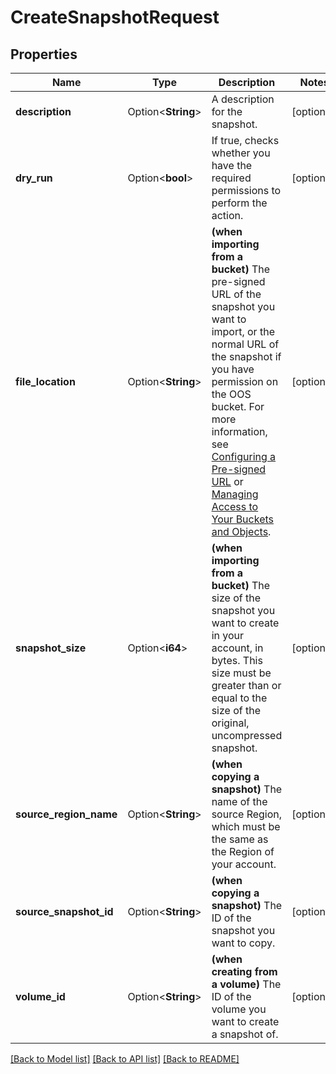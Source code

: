 # CreateSnapshotRequest

## Properties

Name | Type | Description | Notes
------------ | ------------- | ------------- | -------------
**description** | Option<**String**> | A description for the snapshot. | [optional]
**dry_run** | Option<**bool**> | If true, checks whether you have the required permissions to perform the action. | [optional]
**file_location** | Option<**String**> | **(when importing from a bucket)** The pre-signed URL of the snapshot you want to import, or the normal URL of the snapshot if you have permission on the OOS bucket. For more information, see [Configuring a Pre-signed URL](https://docs.outscale.com/en/userguide/Configuring-a-Pre-signed-URL.html) or [Managing Access to Your Buckets and Objects](https://docs.outscale.com/en/userguide/Managing-Access-to-Your-Buckets-and-Objects.html). | [optional]
**snapshot_size** | Option<**i64**> | **(when importing from a bucket)** The size of the snapshot you want to create in your account, in bytes. This size must be greater than or equal to the size of the original, uncompressed snapshot. | [optional]
**source_region_name** | Option<**String**> | **(when copying a snapshot)** The name of the source Region, which must be the same as the Region of your account. | [optional]
**source_snapshot_id** | Option<**String**> | **(when copying a snapshot)** The ID of the snapshot you want to copy. | [optional]
**volume_id** | Option<**String**> | **(when creating from a volume)** The ID of the volume you want to create a snapshot of. | [optional]

[[Back to Model list]](../README.md#documentation-for-models) [[Back to API list]](../README.md#documentation-for-api-endpoints) [[Back to README]](../README.md)



